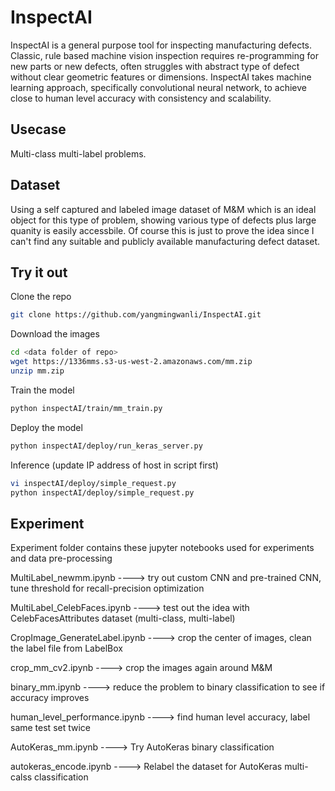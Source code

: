 
# InspectAI
InspectAI is a general purpose tool for inspecting manufacturing defects. Classic, rule based machine vision inspection requires re-programming for new parts or new defects, often struggles with abstract type of defect without clear geometric features or dimensions. InspectAI takes machine learning approach, specifically convolutional neural network, to achieve close to human level accuracy with consistency and scalability.

## Usecase
Multi-class multi-label problems.

## Dataset
Using a self captured and labeled image dataset of M&M which is an ideal object for this type of problem, showing various type of defects plus large quanity is easily accessbile. Of course this is just to prove the idea since I can't find any suitable and publicly available manufacturing defect dataset.

## Try it out

Clone the repo
```bash
git clone https://github.com/yangmingwanli/InspectAI.git
```
Download the images
```bash
cd <data folder of repo>
wget https://1336mms.s3-us-west-2.amazonaws.com/mm.zip
unzip mm.zip
```
Train the model
```bash
python inspectAI/train/mm_train.py
```
Deploy the model
```bash
python inspectAI/deploy/run_keras_server.py
```
Inference (update IP address of host in script first)
```bash
vi inspectAI/deploy/simple_request.py
python inspectAI/deploy/simple_request.py
```
## Experiment
Experiment folder contains these jupyter notebooks used for experiments and data pre-processing

MultiLabel_newmm.ipynb ----> try out custom CNN and pre-trained CNN, tune threshold for recall-precision optimization

MultiLabel_CelebFaces.ipynb ----> test out the idea with CelebFacesAttributes dataset (multi-class, multi-label)

CropImage_GenerateLabel.ipynb ----> crop the center of images, clean the label file from LabelBox

crop_mm_cv2.ipynb ----> crop the images again around M&M

binary_mm.ipynb ----> reduce the problem to binary classification to see if accuracy improves

human_level_performance.ipynb ----> find human level accuracy, label same test set twice

AutoKeras_mm.ipynb ----> Try AutoKeras binary classification

autokeras_encode.ipynb ----> Relabel the dataset for AutoKeras multi-calss classification


